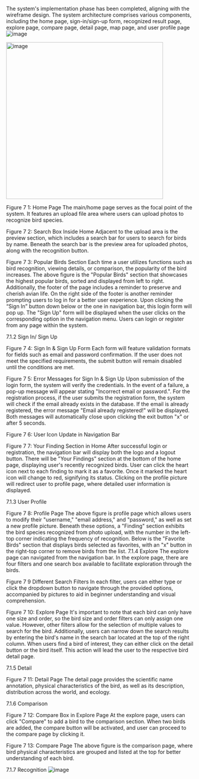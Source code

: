 The system's implementation phase has been completed, aligning with the wireframe design. The system architecture comprises various components, including the home page, sign-in/sign-up form, recognized result page, explore page, compare page, detail page, map page, and user profile page![image](https://github.com/novailable/Aves/assets/97833342/fc47d939-b73f-49d1-ac57-d8e0a5ab4ec8)

 <img width="422" alt="image" src="https://github.com/novailable/Aves/assets/97833342/ea53ba49-7459-4521-bd4c-b361b9f69512">

Figure 7 1: Home Page
The main/home page serves as the focal point of the system. It features an upload file area where users can upload photos to recognize bird species. 
  
Figure 7 2: Search Box Inside Home
Adjacent to the upload area is the preview section, which includes a search bar for users to search for birds by name. Beneath the search bar is the preview area for uploaded photos, along with the recognition button. 
  
Figure 7 3: Popular Birds Section
Each time a user utilizes functions such as bird recognition, viewing details, or comparison, the popularity of the bird increases. The above figure is the "Popular Birds" section that showcases the highest popular birds, sorted and displayed from left to right. Additionally, the footer of the page includes a reminder to preserve and cherish avian life. On the right side of the footer is another reminder prompting users to log in for a better user experience. Upon clicking the “Sign In” button down below or the one in navigation bar, this login form will pop up. The "Sign Up" form will be displayed when the user clicks on the corresponding option in the navigation menu. Users can login or register from any page within the system.



7.1.2	Sign In/ Sign Up

                          
Figure 7 4: Sign In & Sign Up Form
Each form will feature validation formats for fields such as email and password confirmation. If the user does not meet the specified requirements, the submit button will remain disabled until the conditions are met.
                       
Figure 7 5: Error Messages for Sign In & Sign Up
Upon submission of the login form, the system will verify the credentials. In the event of a failure, a pop-up message will appear stating "Incorrect email or password.". For the registration process, if the user submits the registration form, the system will check if the email already exists in the database. If the email is already registered, the error message "Email already registered!" will be displayed. Both messages will automatically close upon clicking the exit button "x" or after 5 seconds.

 
Figure 7 6: User Icon Update in Navigation Bar
 
Figure 7 7: Your Finding Section in Home
After successful login or registration, the navigation bar will display both the logo and a logout button. There will be "Your Findings" section at the bottom of the home page, displaying user's recently recognized birds. User can click the heart icon next to each finding to mark it as a favorite. Once it marked the heart icon will change to red, signifying its status. Clicking on the profile picture will redirect user to profile page, where detailed user information is displayed.

7.1.3	User Profile
 
Figure 7 8: Profile Page
The above figure is profile page which allows users to modify their "username," "email address," and "password," as well as set a new profile picture. Beneath these options, a "Finding" section exhibits the bird species recognized from photo upload, with the number in the left-top corner indicating the frequency of recognition. Below is the "Favorite Birds" section that displays birds selected as favorites, with an "x" button in the right-top corner to remove birds from the list.
7.1.4	Explore
The explore page can navigated from the navigation bar. In the explore page, there are four filters and one search box available to facilitate exploration through the birds.
                                                     
Figure 7 9 Different Search Filters
In each filter, users can either type or click the dropdown button to navigate through the provided options, accompanied by pictures to aid in beginner understanding and visual comprehension. 
 
Figure 7 10: Explore Page
It's important to note that each bird can only have one size and order, so the bird size and order filters can only assign one value. However, other filters allow for the selection of multiple values to search for the bird. Additionally, users can narrow down the search results by entering the bird's name in the search bar located at the top of the right column.
When users find a bird of interest, they can either click on the detail button or the bird itself. This action will lead the user to the respective bird detail page.

7.1.5	Detail
 
Figure 7 11: Detail Page
The detail page provides the scientific name annotation, physical characteristics of the bird, as well as its description, distribution across the world, and ecology.

7.1.6	Comparison
 
Figure 7 12: Compare Box in Explore Page
At the explore page, users can click "Compare" to add a bird to the comparison section. When two birds are added, the compare button will be activated, and user can proceed to the compare page by clicking it.
 
Figure 7 13: Compare Page
The above figure is the comparison page, where bird physical characteristics are grouped and listed at the top for better understanding of each bird.

7.1.7	Recognition
![image](https://github.com/novailable/Aves/assets/97833342/24f45bb4-9d13-4fbb-99c6-a6c0a524fdf2)
